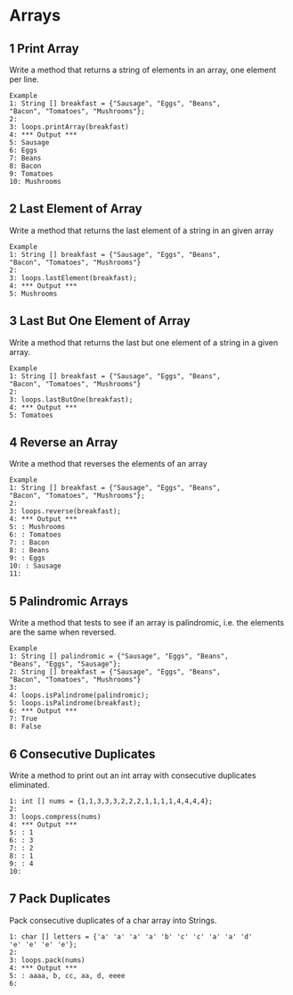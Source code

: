# Arrays

## 1 Print Array
Write a method that returns a string of elements in an array, one element per line.

```
Example
1: String [] breakfast = {"Sausage", "Eggs", "Beans",
"Bacon", "Tomatoes", "Mushrooms"};
2:
3: loops.printArray(breakfast)
4: *** Output ***
5: Sausage
6: Eggs
7: Beans
8: Bacon
9: Tomatoes
10: Mushrooms
```

## 2 Last Element of Array
Write a method that returns the last element of a string in an given array

```
Example
1: String [] breakfast = {"Sausage", "Eggs", "Beans",
"Bacon", "Tomatoes", "Mushrooms"}
2:
3: loops.lastElement(breakfast);
4: *** Output ***
5: Mushrooms
```

## 3 Last But One Element of Array
Write a method that returns the last but one element of a string in a given array.

```
Example
1: String [] breakfast = {"Sausage", "Eggs", "Beans",
"Bacon", "Tomatoes", "Mushrooms"}
2:
3: loops.lastButOne(breakfast);
4: *** Output ***
5: Tomatoes

```

## 4 Reverse an Array

Write a method that reverses the elements of an array

```
Example
1: String [] breakfast = {"Sausage", "Eggs", "Beans",
"Bacon", "Tomatoes", "Mushrooms"};
2:
3: loops.reverse(breakfast);
4: *** Output ***
5: : Mushrooms
6: : Tomatoes
7: : Bacon
8: : Beans
9: : Eggs
10: : Sausage
11:
```

## 5 Palindromic Arrays

Write a method that tests to see if an array is palindromic, i.e. the elements are the same when reversed.

```
Example
1: String [] palindromic = {"Sausage", "Eggs", "Beans",
"Beans", "Eggs", "Sausage"};
2: String [] breakfast = {"Sausage", "Eggs", "Beans",
"Bacon", "Tomatoes", "Mushrooms"}
3:
4: loops.isPalindrome(palindromic);
5: loops.isPalindrome(breakfast);
6: *** Output ***
7: True
8: False

```

## 6 Consecutive Duplicates

Write a method to print out an int array with consecutive duplicates eliminated.

```
1: int [] nums = {1,1,3,3,3,2,2,2,1,1,1,1,4,4,4,4};
2:
3: loops.compress(nums)
4: *** Output ***
5: : 1
6: : 3
7: : 2
8: : 1
9: : 4
10: 
```

## 7 Pack Duplicates

Pack consecutive duplicates of a char array into Strings.

```
1: char [] letters = {'a' 'a' 'a' 'a' 'b' 'c' 'c' 'a' 'a' 'd'
'e' 'e' 'e' 'e'};
2:
3: loops.pack(nums)
4: *** Output ***
5: : aaaa, b, cc, aa, d, eeee
6:
```

